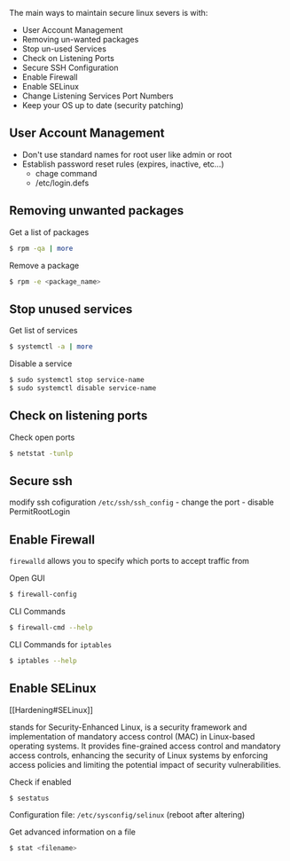 
The main ways to maintain secure linux severs is with:
- User Account Management
- Removing un-wanted packages
- Stop un-used Services
- Check on Listening Ports
- Secure SSH Configuration
- Enable Firewall
- Enable SELinux
- Change Listening Services Port Numbers
- Keep your OS up to date (security patching)

## User Account Management
- Don't use standard names for root user like admin or root
- Establish password reset rules (expires, inactive, etc...) 
	- chage command
	- /etc/login.defs

## Removing unwanted packages

Get a list of packages

```bash
$ rpm -qa | more
```

Remove a package

```bash
$ rpm -e <package_name>
```

## Stop unused services

Get list of services

```bash
$ systemctl -a | more
```

Disable a service

```bash
$ sudo systemctl stop service-name 
$ sudo systemctl disable service-name
```
## Check on listening ports

Check open ports

```bash
$ netstat -tunlp
```

## Secure ssh 

modify ssh cofiguration `/etc/ssh/ssh_config`
	- change the port
	- disable PermitRootLogin

## Enable Firewall

`firewalld` allows you to specify which ports to accept traffic from

Open GUI

```bash
$ firewall-config
```

CLI Commands

```bash
$ firewall-cmd --help
```

CLI Commands for `iptables`

```bash
$ iptables --help
```

## Enable SELinux

[[Hardening#SELinux]]

stands for Security-Enhanced Linux, is a security framework and implementation of mandatory access control (MAC) in Linux-based operating systems. It provides fine-grained access control and mandatory access controls, enhancing the security of Linux systems by enforcing access policies and limiting the potential impact of security vulnerabilities.

Check if enabled

```bash
$ sestatus
```

Configuration file: `/etc/sysconfig/selinux` (reboot after altering)

Get advanced information on a file

```bash
$ stat <filename>
```